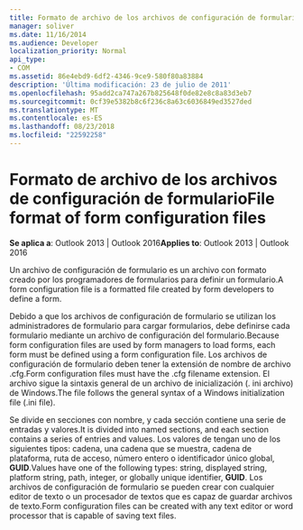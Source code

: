 ```yaml
---
title: Formato de archivo de los archivos de configuración de formulario
manager: soliver
ms.date: 11/16/2014
ms.audience: Developer
localization_priority: Normal
api_type:
- COM
ms.assetid: 86e4ebd9-6df2-4346-9ce9-580f80a83884
description: 'Última modificación: 23 de julio de 2011'
ms.openlocfilehash: 95add2ca747a267b825648f0de82e8c8a83d3eb7
ms.sourcegitcommit: 0cf39e5382b8c6f236c8a63c6036849ed3527ded
ms.translationtype: MT
ms.contentlocale: es-ES
ms.lasthandoff: 08/23/2018
ms.locfileid: "22592258"
---
```

# <a name="file-format-of-form-configuration-files"></a><span data-ttu-id="9eaf2-103">Formato de archivo de los archivos de configuración de formulario</span><span class="sxs-lookup"><span data-stu-id="9eaf2-103">File format of form configuration files</span></span>

<span data-ttu-id="9eaf2-104">**Se aplica a**: Outlook 2013 | Outlook 2016</span><span class="sxs-lookup"><span data-stu-id="9eaf2-104">**Applies to**: Outlook 2013 | Outlook 2016</span></span> 
  
<span data-ttu-id="9eaf2-105">Un archivo de configuración de formulario es un archivo con formato creado por los programadores de formularios para definir un formulario.</span><span class="sxs-lookup"><span data-stu-id="9eaf2-105">A form configuration file is a formatted file created by form developers to define a form.</span></span>
  
<span data-ttu-id="9eaf2-106">Debido a que los archivos de configuración de formulario se utilizan los administradores de formulario para cargar formularios, debe definirse cada formulario mediante un archivo de configuración del formulario.</span><span class="sxs-lookup"><span data-stu-id="9eaf2-106">Because form configuration files are used by form managers to load forms, each form must be defined using a form configuration file.</span></span> <span data-ttu-id="9eaf2-107">Los archivos de configuración de formulario deben tener la extensión de nombre de archivo .cfg.</span><span class="sxs-lookup"><span data-stu-id="9eaf2-107">Form configuration files must have the .cfg filename extension.</span></span> <span data-ttu-id="9eaf2-108">El archivo sigue la sintaxis general de un archivo de inicialización (. ini archivo) de Windows.</span><span class="sxs-lookup"><span data-stu-id="9eaf2-108">The file follows the general syntax of a Windows initialization file (.ini file).</span></span> 

<span data-ttu-id="9eaf2-109">Se divide en secciones con nombre, y cada sección contiene una serie de entradas y valores.</span><span class="sxs-lookup"><span data-stu-id="9eaf2-109">It is divided into named sections, and each section contains a series of entries and values.</span></span> <span data-ttu-id="9eaf2-110">Los valores de tengan uno de los siguientes tipos: cadena, una cadena que se muestra, cadena de plataforma, ruta de acceso, número entero o identificador único global, **GUID**.</span><span class="sxs-lookup"><span data-stu-id="9eaf2-110">Values have one of the following types: string, displayed string, platform string, path, integer, or globally unique identifier, **GUID**.</span></span> <span data-ttu-id="9eaf2-111">Los archivos de configuración de formulario se pueden crear con cualquier editor de texto o un procesador de textos que es capaz de guardar archivos de texto.</span><span class="sxs-lookup"><span data-stu-id="9eaf2-111">Form configuration files can be created with any text editor or word processor that is capable of saving text files.</span></span>
  

